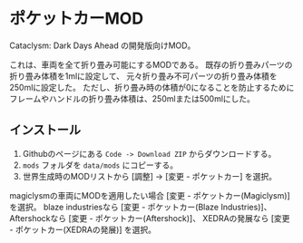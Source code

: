 # ポケットカーMOD

Cataclysm: Dark Days Ahead の開発版向けMOD。

これは、車両を全て折り畳み可能にするMODである。
既存の折り畳みパーツの折り畳み体積を1mlに設定して、
元々折り畳み不可パーツの折り畳み体積を250mlに設定した。
ただし、折り畳み時の体積が0になることを防止するために
フレームやハンドルの折り畳み体積は、250mlまたは500mlにした。

## インストール

1. Githubのページにある `Code -> Download ZIP` からダウンロードする。
2. `mods` フォルダを `data/mods` にコピーする。
3. 世界生成時のMODリストから [調整] -> [変更 - ポケットカー] を選択。

magiclysmの車両にMODを適用したい場合 [変更 - ポケットカー(Magiclysm)] を選択。
blaze industriesなら [変更 - ポケットカー(Blaze Industries)]、
Aftershockなら [変更 - ポケットカー(Aftershock)]、
XEDRAの発展なら [変更 - ポケットカー(XEDRAの発展)] を選択。
